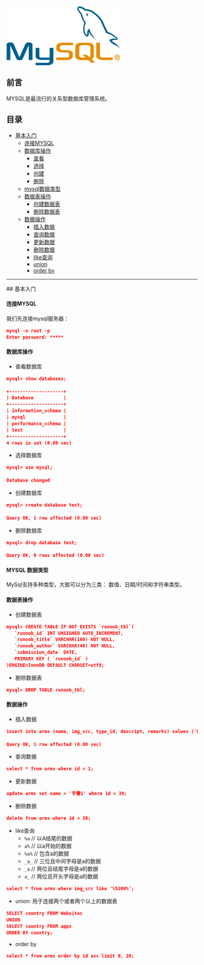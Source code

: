 <img src="/assets/mysql.png" width="300" hegiht="100" align=center />


## 前言

MYSQL是最流行的关系型数据库管理系统。

## 目录

* [基本入门](#base)
  * [连接MYSQL](#connect)
  * [数据库操作](#operationDatabase)
    * [查看](#showDataBase)
    * [选择](#selectDataBase)
    * [创建](#createDataBase)
    * [删除](#dropDataBase)
  * [mysql数据类型](#datatype)
  * [数据表操作](#operationTables)
    * [创建数据表](#createTable)
    * [删除数据表](#dropTable)
  * [数据操作](#operationData)
    * [插入数据](#insertData)
    * [查询数据](#selectData)
    * [更新数据](#updateData)
    * [删除数据](#deleteData)
    * [like查询](#likeData)
    * [union](#union)
    * [order by](#orderBy)

<hr/> 
<a name="base"></a>
## 基本入门

<a name="connect"></a>
#### 连接MYSQL

我们先连接mysql服务器：

```json
mysql -u root -p
Enter password: *****
```

<a name="operationDatabase"></a>
#### 数据库操作

<a name="showDataBase"></a>
* 查看数据库

```json
mysql> show databases;

+--------------------+
| Database           |
+--------------------+
| information_schema |
| mysql              |
| performance_schema |
| test               |
+--------------------+
4 rows in set (0.00 sec)
```

<a name="selectDataBase"></a>
* 选择数据库

```json
mysql> use mysql;

Database changed
```

<a name="createDataBase"></a>
* 创建数据库

```json
mysql> create database test;

Query OK, 1 row affected (0.00 sec)
```

<a name="dropDataBase"></a>
* 删除数据库

```json
mysql> drop database test;

Query OK, 0 rows affected (0.00 sec)
```

<a name="datatype"></a>
#### MYSQL 数据类型

MySql支持多种类型，大致可以分为三类： 数值、日期/时间和字符串类型。

<a name="operationTables"></a>
#### 数据表操作

<a name="createTable"></a>
* 创建数据表

```json
mysql> CREATE TABLE IF NOT EXISTS `runoob_tbl`(
   `runoob_id` INT UNSIGNED AUTO_INCREMENT,
   `runoob_title` VARCHAR(100) NOT NULL,
   `runoob_author` VARCHAR(40) NOT NULL,
   `submission_date` DATE,
   PRIMARY KEY ( `runoob_id` )
)ENGINE=InnoDB DEFAULT CHARSET=utf8;
```

<a name="dropTable"></a>
* 删除数据表

```json
mysql> DROP TABLE runoob_tbl;
```

<a name="operationData"></a>
#### 数据操作

<a name="insertData"></a>
* 插入数据

```json
insert into arms (name, img_src, type_id, descript, remarks) values ('碎 片手雷', 'www', 8, '手雷手雷', '哈哈，炸死你');

Query OK, 1 row affected (0.00 sec)
```

<a name="selectData"></a>
* 查询数据

```json
select * from arms where id = 1;
```

<a name="updateData"></a>
* 更新数据

```json
update arms set name = '手雷1' where id = 30;
```

<a name="deleteData"></a>
* 删除数据

```json
delete from arms where id = 30;
```

<a name="likeData"></a>
* like查询
  * `%a`  // 以A结尾的数据
  * `a%`  // 以a开始的数据
  * `%a%` // 包含a的数据
  * `_a_` // 三位且中间字母是a的数据
  * `_a`  // 两位且结尾字母是a的数据
  * `a_`  // 两位且开头字母是a的数据

```json
select * from arms where img_src like '%5200%';
```

<a name="union"></a>
* union: 用于连接两个或者两个以上的数据表

```json
SELECT country FROM Websites
UNION
SELECT country FROM apps
ORDER BY country;
```

<a name="orderBy"></a>
* order by

```json
select * from arms order by id asc limit 0, 20;
```

